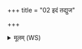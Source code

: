 +++
title = "02 इदं तद्युज"

+++
<details><summary>मूलम् (WS)</summary>

इदं तद्युज उत्तरं येनेन्द्रं शुम्भाम्यष्टये ।  
अस्य क्षत्रं श्रियं महीं वृष्टिरिव वर्धया तृणम् ॥ ४ ॥
</details>